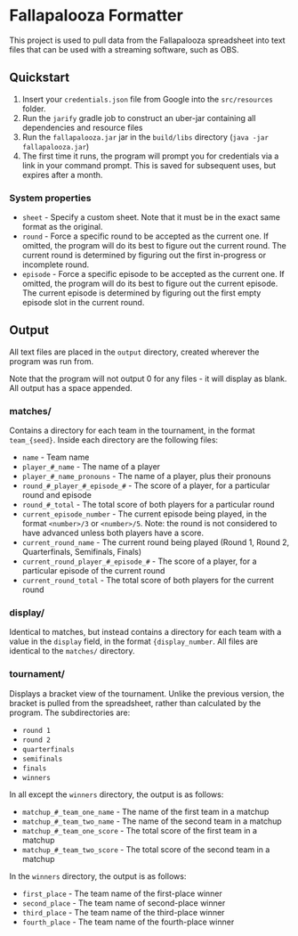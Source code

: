 # Fallapalooza Formatter
This project is used to pull data from the Fallapalooza spreadsheet into text files that can be used with a streaming
software, such as OBS. 

## Quickstart
1. Insert your `credentials.json` file from Google into the `src/resources` folder.
2. Run the `jarify` gradle job to construct an uber-jar containing all dependencies and resource files
3. Run the `fallapalooza.jar` jar in the `build/libs` directory (`java -jar fallapalooza.jar`)
4. The first time it runs, the program will prompt you for credentials via a link in your command prompt. This is
saved for subsequent uses, but expires after a month.

### System properties
* `sheet` - Specify a custom sheet. Note that it must be in the exact same format as the original.
* `round` - Force a specific round to be accepted as the current one. If omitted, the program will do
its best to figure out the current round. The current round is determined by figuring out the first
in-progress or incomplete round.
* `episode` - Force a specific episode to be accepted as the current one. If omitted, the program will
do its best to figure out the current episode. The current episode is determined by figuring out the first
empty episode slot in the current round.

## Output
All text files are placed in the `output` directory, created wherever the program was run from.

Note that the program will not output 0 for any files - it will display as blank. All output has a space appended.

### matches/
Contains a directory for each team in the tournament, in the format `team_{seed}`. Inside each directory are the
following files:
* `name` - Team name
* `player_#_name` - The name of a player
* `player_#_name_pronouns` - The name of a player, plus their pronouns
* `round_#_player_#_episode_#` - The score of a player, for a particular round and episode
* `round_#_total` - The total score of both players for a particular round
* `current_episode_number` - The current episode being played, in the format `<number>/3` or `<number>/5`. Note:
the round is not considered to have advanced unless both players have a score.
* `current_round_name` - The current round being played (Round 1, Round 2, Quarterfinals, Semifinals, Finals)
* `current_round_player_#_episode_#` - The score of a player, for a particular episode of the current round
* `current_round_total` - The total score of both players for the current round

### display/
Identical to matches, but instead contains a directory for each team with a value in the `display` field, in the format
`{display_number`. All files are identical to the `matches/` directory.

### tournament/
Displays a bracket view of the tournament. Unlike the previous version, the bracket is pulled from the spreadsheet, 
rather than calculated by the program. The subdirectories are:
* `round 1`
* `round 2`
* `quarterfinals`
* `semifinals`
* `finals`
* `winners`

In all except the `winners` directory, the output is as follows:
* `matchup_#_team_one_name` - The name of the first team in a matchup
* `matchup_#_team_two_name` - The name of the second team in a matchup
* `matchup_#_team_one_score` - The total score of the first team in a matchup
* `matchup_#_team_two_score` - The total score of the second team in a matchup

In the `winners` directory, the output is as follows:
* `first_place` - The team name of the first-place winner
* `second_place` - The team name of second-place winner
* `third_place` - The team name of the third-place winner
* `fourth_place` - The team name of the fourth-place winner


